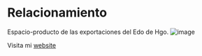 # Relacionamiento
 Espacio-producto de las exportaciones del Edo de Hgo.
![image](https://github.com/user-attachments/assets/eaabba4c-d4e2-457b-aa36-d0ccb7ecc609)

Visita mi [website](http://cronicasdelhuesped.blogspot.com)
